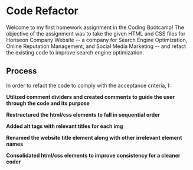 # Code Refactor

Welcome to my first homework assignment in the Coding Bootcamp! The objective of the assignment was to take the given HTML and CSS files for Horiseon Company Website -- a company for Search Engine Optimization, Online Reputation Management, and Social Media Marketing -- and refact the existing code to improve search engine optimization.  

## Process

In order to refact the code to comply with the acceptance criteria, I:


**Utilized comment dividers and created comments to guide the user through the code and its purpose**


**Restructured the html/css elements to fall in sequential order**


**Added alt tags with relevant titles for each img**


**Renamed the website title element along with other irrelevant element names**


**Consolidated html/css elements to improve consistency for a cleaner coder**




